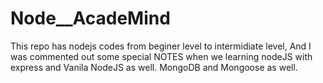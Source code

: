 # Node__AcadeMind
This repo has nodejs codes from beginer level to intermidiate level, And I was commented out some special NOTES 
when we learning nodeJS with express and Vanila NodeJS as well. MongoDB and Mongoose as well. 
